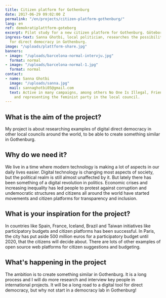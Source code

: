 ```yaml
---
title: Citizen platform for Gothenburg
date: 2017-06-29 09:02:00 Z
permalink: "/en/projects/citizen-platform-gothenburg/"
lang: en
ref: demokratiplattform-goteborg
excerpt: Pilot study for a new citizen platform for Gothenburg. Göteborg.
ingress-text: Sanna Ghotbi, local politician, researches the possibilities for a tool
  for direct democracy in Gothenburg.
image: "/uploads/plattform-share.jpg"
banners:
- image: "/uploads/barcelona-normal-intervju.jpg"
  format: normal
- image: "/uploads/barcelona-normal-1.jpg"
  format: normal
contact:
- name: Sanna Ghotbi
  image: "/uploads/sanna.jpg"
  mail: sannaghotbi05@gmail.com
  text: Active in many campaigns, among others No One Is Illegal, Friends of the Earth
    and representing the feminist party in the local council.
---
```


## What is the aim of the project?
My project is about researching examples of digital direct democracy in other local councils around the world, to be able to create something similar in Gothenburg.

## Why do we need it?
We live in a time where modern technology is making a lot of aspects in our daily lives easier. Digital technology is changing most aspects of society, but the political realm is still almost unaffected by it.
But lately there has been something of a digital revolution in politics. Economic crises and increasing inequality has led people to protest against corruption and undemocratic structures and citizens all around the world have started movements and citizen platforms for transparency and inclusion.

## What is your inspiration for the project?
In countries like Spain, France, Iceland, Brazil and Taiwan initiatives like participatory budgets and citizen platforms has been successful. In Paris, the city has put aside 500 million euros for a participatory budget until 2020, that the citizens will decide about. There are lots of other examples of open source web platforms for citizen suggestions and budgeting.

## What's happening in the project
The ambition is to create something similar in Gothenburg. It is a long process and I will do more research and interview key people in international projects. It will be a long road to a digital tool for direct democracy, but why not start in a democracy lab in Gothenburg!
